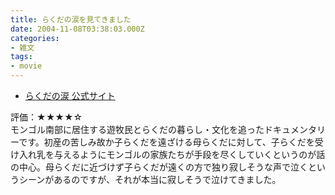 ```yaml
---
title: らくだの涙を見てきました
date: 2004-11-08T03:38:03.000Z
categories:
- 雑文
tags:
- movie
---
```

*   [らくだの涙 公式サイト](http://www.klockworx.com/rakuda/index.html)

評価：★★★★☆  
モンゴル南部に居住する遊牧民とらくだの暮らし・文化を追ったドキュメンタリーです。初産の苦しみ故か子らくだを遠ざける母らくだに対して、子らくだを受け入れ乳を与えるようにモンゴルの家族たちが手段を尽くしていくというのが話の中心。母らくだに近づけず子らくだが遠くの方で独り寂しそうな声で泣くというシーンがあるのですが、それが本当に寂しそうで泣けてきました。

<!-- more -->

